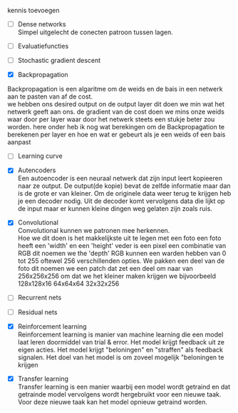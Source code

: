 kennis toevoegen

- [ ] Dense networks<br/>
  Simpel uitgelecht de conecten patroon tussen lagen.
  
- [ ] Evaluatiefuncties<br/>
  
- [ ] Stochastic gradient descent<br/>
  
- [x] Backpropagation<br/>

Backpropagation is een algaritme om de weids en de bais in een netwerk aan te pasten van af de cost.<br />
we hebben ons desired output on de output layer dit doen we min wat het netwerk geeft aan ons.
de gradient van de cost doen we mins onze weids waar door per layer waar door het netwerk steets een stukje beter zou worden.
here onder heb ik nog wat berekingen om de Backpropagation te berekenen per layer en hoe en wat er gebeurt als je een weids of een bais aanpast

  
- [ ] Learning curve<br/>

  
- [x] Autencoders<br/>
  Een autoencoder is een neuraal netwerk dat zijn input leert kopieeren naar ze output. De output(de kopie) bevat de zelfde informatie maar dan is de grote er van kleiner. Om de originele data weer terug te krijgen heb je een decoder nodig. Uit de decoder komt vervolgens data die lijkt op de input maar er kunnen kleine dingen weg gelaten zijn zoals ruis.
  
- [x] Convolutional<br />
Convolutional kunnen we patronen mee herkennen.<br /> 
Hoe we dit doen is het makkelijkste uit te legen met een foto een foto heeft een 
'width' en een 'height' veder is een pixel een combinatie van RGB dit noemen we the 
'depth' RGB kunnen een warden hebben van 0 tot 255 oftewel 256 verschillenden opties. 
We pakken een deel van de foto dit noemen we een patch dat zet een deel om naar van 256x256x256 
om dat we het kleiner maken krijgen we bijvoorbeeld 128x128x16 64x64x64 32x32x256
 
- [ ] Recurrent nets<br/>
  
- [ ] Residual nets<br/>
  
- [x] Reinforcement learning<br/>
Reinforcement learning is manier van machine learning die een model laat leren doormiddel van trial & error. Het model krijgt feedback uit ze eigen acties.
Het model krijgt "beloningen" en "straffen" als feedback signalen. Het doel van het model is om zoveel mogelijk "beloningen te krijgen
  
- [x] Transfer learning<br/>
Transfer learning is een manier waarbij een model wordt getraind en dat getrainde model vervolgens wordt hergebruikt voor een nieuwe taak. Voor deze nieuwe taak kan het model opnieuw getraind worden.


